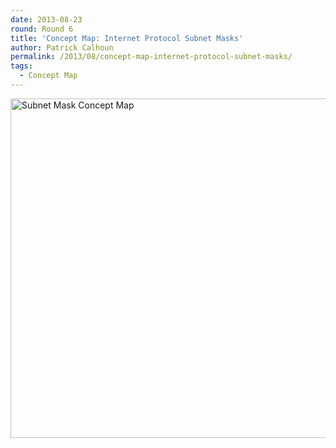 ```yaml
---
date: 2013-08-23
round: Round 6
title: 'Concept Map: Internet Protocol Subnet Masks'
author: Patrick Calhoun
permalink: /2013/08/concept-map-internet-protocol-subnet-masks/
tags:
  - Concept Map
---
```

[<img class="alignnone size-full wp-image-4098" alt="Subnet Mask Concept Map" src="/software-carpentry-training-website/uploads/2013/08/Subnet-Mask-Concept-Map.png" width="807" height="543" />][1]

 [1]: /software-carpentry-training-website/uploads/2013/08/Subnet-Mask-Concept-Map.png
